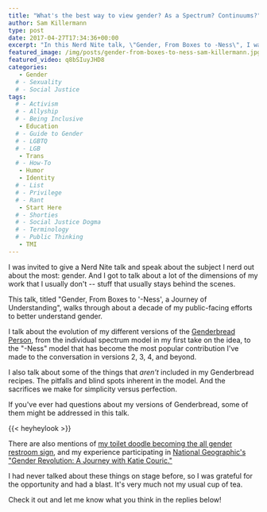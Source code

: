 ```yaml
---
title: "What's the best way to view gender? As a Spectrum? Continuums?"
author: Sam Killermann
type: post
date: 2017-04-27T17:34:36+00:00
excerpt: "In this Nerd Nite talk, \"Gender, From Boxes to -Ness\", I walk you through the different ways I've thought about gender over the years."
featured_image: /img/posts/gender-from-boxes-to-ness-sam-killermann.jpg
featured_video: q8bSIuyJHD8
categories: 
   - Gender
  # - Sexuality
  # - Social Justice
tags:
  # - Activism
  # - Allyship
  # - Being Inclusive
   - Education
  # - Guide to Gender
  # - LGBTQ
  # - LGB
   - Trans
  # - How-To
   - Humor
   - Identity
  # - List
  # - Privilege
  # - Rant
   - Start Here
  # - Shorties
  # - Social Justice Dogma
  # - Terminology
  # - Public Thinking
   - TMI
---
```


I was invited to give a Nerd Nite talk and speak about the subject I nerd out about the most: gender. And I got to talk about a lot of the dimensions of my work that I usually don't -- stuff that usually stays behind the scenes.

This talk, titled "Gender, From Boxes to '-Ness', a Journey of Understanding", walks through about a decade of my public-facing efforts to better understand gender.

I talk about the evolution of my different versions of the [Genderbread Person](/genderbread-person/), from the individual spectrum model in my first take on the idea, to the "-Ness" model that has become the most popular contribution I've made to the conversation in versions 2, 3, 4, and beyond.

I also talk about some of the things that _aren't_ included in my Genderbread recipes. The pitfalls and blind spots inherent in the model. And the sacrifices we make for simplicity versus perfection.

If you've ever had questions about my versions of Genderbread, some of them might be addressed in this talk.

{{< heyheylook >}}

There are also mentions of [my toilet doodle becoming the all gender restroom sign](/2014/04/gender-neutral-bathroom-sign/), and my experience participating in [National Geographic's "Gender Revolution: A Journey with Katie Couric."](http://natgeotv.com/ca/gender-revolution)

I had never talked about these things on stage before, so I was grateful for the opportunity and had a blast. It's very much not my usual cup of tea.

Check it out and let me know what you think in the replies below! 